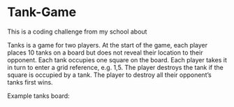 # Tank-Game

This is a coding challenge from my school about 

Tanks is a game for two players.  At the start of the game, each player places 10 tanks on a board but does not reveal their location to their opponent.  Each tank occupies one square on the board.  Each player takes it in turn to enter a grid reference, e.g. 1,5.  The player destroys the tank if the square is occupied by a tank.  The player to destroy all their opponent’s tanks first wins. 

Example tanks board: 

